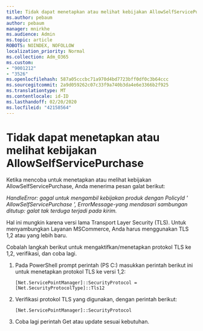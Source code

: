 ```yaml
---
title: Tidak dapat menetapkan atau melihat kebijakan AllowSelfServicePurchase
ms.author: pebaum
author: pebaum
manager: mnirkhe
ms.audience: Admin
ms.topic: article
ROBOTS: NOINDEX, NOFOLLOW
localization_priority: Normal
ms.collection: Adm_O365
ms.custom:
- "9001212"
- "3526"
ms.openlocfilehash: 587a05cccbc71a970d4bd7723bff0df0c3b64ccc
ms.sourcegitcommit: 2a9d059262c07c33f9a740b3da4e6e3366b2f925
ms.translationtype: MT
ms.contentlocale: id-ID
ms.lasthandoff: 02/20/2020
ms.locfileid: "42158564"
---
```

# <a name="unable-to-set-or-view-the-allowselfservicepurchase-policy"></a>Tidak dapat menetapkan atau melihat kebijakan AllowSelfServicePurchase

Ketika mencoba untuk menetapkan atau melihat kebijakan AllowSelfServicePurchase, Anda menerima pesan galat berikut:

*HandleError: gagal untuk mengambil kebijakan produk dengan PolicyId ' AllowSelfServicePurchase ', ErrorMessage-yang mendasari sambungan ditutup: galat tak terduga terjadi pada kirim.*

Hal ini mungkin karena versi lama Transport Layer Security (TLS). Untuk menyambungkan Layanan MSCommerce, Anda harus menggunakan TLS 1,2 atau yang lebih baru.  

Cobalah langkah berikut untuk mengaktifkan/menetapkan protokol TLS ke 1,2, verifikasi, dan coba lagi.
 1. Pada PowerShell prompt perintah (PS C:\) masukkan perintah berikut ini untuk menetapkan protokol TLS ke versi 1,2:

    `[Net.ServicePointManager]::SecurityProtocol = [Net.SecurityProtocolType]::Tls12`

2. Verifikasi protokol TLS yang digunakan, dengan perintah berikut:

    `[Net.ServicePointManager]::SecurityProtocol` 

3. Coba lagi perintah Get atau update sesuai kebutuhan.

